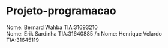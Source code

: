 # Projeto-programacao
Nome: Bernard Wahba    TIA:31693210  
Nome: Erik Sardinha    TIA:31640885 /n
Nome: Henrique Velardo TIA:31645119
